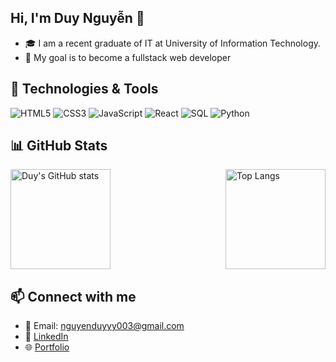 ## Hi, I'm Duy Nguyễn 👋
- 🎓 I am a recent graduate of IT at University of Information Technology.
- 🎯 My goal is to become a fullstack web developer

## 🔧 Technologies & Tools  
![HTML5](https://img.shields.io/badge/HTML5-E34F26?logo=html5&logoColor=white)
![CSS3](https://img.shields.io/badge/CSS3-1572B6?logo=css3&logoColor=white)
![JavaScript](https://img.shields.io/badge/JavaScript-F7DF1E?logo=javascript&logoColor=black)
![React](https://img.shields.io/badge/React-20232A?logo=react&logoColor=61DAFB)
![SQL](https://img.shields.io/badge/SQL-4479A1?logo=postgresql&logoColor=white)
![Python](https://img.shields.io/badge/Python-3776AB?logo=python&logoColor=white)

## 📊 GitHub Stats  
<div style="display: flex; justify-content: space-between;">
  <img src="https://github-readme-stats.vercel.app/api?username=Hew01&show_icons=true&theme=tokyonight" alt="Duy's GitHub stats" height="160"/>
  <img src="https://github-readme-stats.vercel.app/api/top-langs/?username=Hew01&layout=compact&theme=tokyonight" alt="Top Langs" height="160"/>
</div>

## 📫 Connect with me  
- 📧 Email: nguyenduyyy003@gmail.com
- 🔗 [LinkedIn]([https://linkedin.com/in/yourprofile](https://www.linkedin.com/in/nguy%E1%BB%85n-duy-4a8b33367/))  
- 🌐 [Portfolio](Updatelate)  
